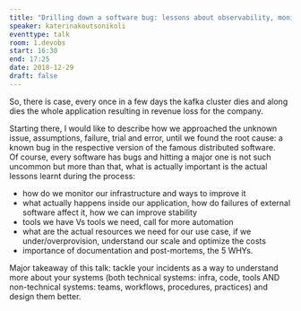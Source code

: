 ```yaml
---
title: "Drilling down a software bug: lessons about observability, monitoring, automation and good practices"
speaker: katerinakoutsonikoli
eventtype: talk
room: 1.devobs
start: 16:30
end: 17:25
date: 2018-12-29
draft: false
---
```


So, there is case, every once in a few days the kafka cluster dies and
along dies the whole application resulting in revenue loss for the company.   

Starting there, I would like to describe how we approached the unknown issue, assumptions, failure, trial and error,
until we found the root cause: a known bug in the respective version of the famous distributed software.  
Of course, every software has bugs and hitting a major one is not such uncommon but more than that,
what is actually important is the actual lessons learnt during the process:

- how do we monitor our infrastructure and ways to improve it
- what actually happens inside our application, how do failures of external software affect it, how we can improve stability
- tools we have Vs tools we need, call for more automation
- what are the actual resources we need for our use case, if we under/overprovision, understand our scale and optimize the costs
- importance of documentation and post-mortems, the 5 WHYs.

Major takeaway of this talk: 
tackle your incidents as a way to understand more about your systems
(both technical systems: infra, code, tools AND non-technical systems: teams, workflows, procedures, practices) and design them better.  


